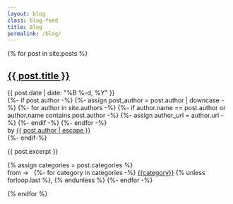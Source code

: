 ```yaml
---
layout: blog
class: blog-feed
title: Blog
permalink: /blog/
---
```


{% for post in site.posts %}
<article>
  <div class="post-header">
    <h2><a href="{{ site.baseurl }}{{ post.url }}">{{ post.title }}</a></h2>
    <div class="date">{{ post.date | date: "%B %-d, %Y" }}</div>
  </div>

<div class="meta clear">
  {%- if post.author -%}
    {%- assign post_author = post.author | downcase -%}
      {%- for author in site.authors -%}
        {%- if author.name == post.author or author.name contains post.author -%}
          {%- assign author_url = author.url -%}
        {%- endif -%}
      {%- endfor -%}
  <div class="author">
    <span class="by-author">
      <span class="sep">by</span>
      <a class="url fn n author-url" title="View all posts by {{ post.author | escape }}" rel="author" href="{{ site.url }}{{ author_url | relative_url }}">{{ post.author | escape }}</a>
    </span>
  </div>
  {%- endif-%}
</div>

<p>{{ post.excerpt }}</p>
<div class="post-footer post-footer-blog-feed">
  {% assign categories = post.categories %}
  <div class="categories">from → &nbsp;
    {%- for category in categories -%}
    <a href="{{ site.baseurl }}/category/{{ category | slugify }}">{{category}}</a>
    {% unless forloop.last %}, {% endunless %}
    {%- endfor -%}
  </div>
</div>
</article>

{% endfor %}

